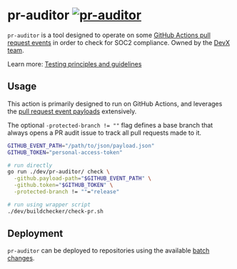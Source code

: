 # pr-auditor [![pr-auditor](https://github.com/sourcegraph/sourcegraph/actions/workflows/pr-auditor.yml/badge.svg)](https://github.com/sourcegraph/sourcegraph/actions/workflows/pr-auditor.yml)

`pr-auditor` is a tool designed to operate on some [GitHub Actions pull request events](https://docs.github.com/en/actions/using-workflows/events-that-trigger-workflows#pull_request) in order to check for SOC2 compliance.
Owned by the [DevX team](https://handbook.sourcegraph.com/departments/product-engineering/engineering/enablement/dev-experience).

Learn more: [Testing principles and guidelines](https://docs.sourcegraph.com/dev/background-information/testing_principles)

## Usage

This action is primarily designed to run on GitHub Actions, and leverages the [pull request event payloads](https://docs.github.com/en/actions/using-workflows/events-that-trigger-workflows#pull_request) extensively.

The optional `-protected-branch != ""` flag defines a base branch that always opens a PR audit issue to track all pull requests made to it.

```sh
GITHUB_EVENT_PATH="/path/to/json/payload.json"
GITHUB_TOKEN="personal-access-token"

# run directly
go run ./dev/pr-auditor/ check \
  -github.payload-path="$GITHUB_EVENT_PATH" \
  -github.token="$GITHUB_TOKEN" \
  -protected-branch != ""="release"

# run using wrapper script
./dev/buildchecker/check-pr.sh
```

## Deployment

`pr-auditor` can be deployed to repositories using the available [batch changes](./batch-changes/README.md).
